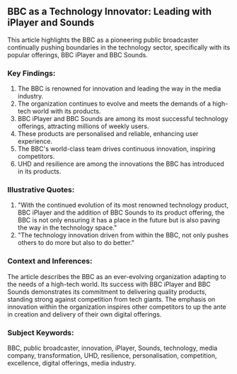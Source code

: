  ## BBC as a Technology Innovator: Leading with iPlayer and Sounds

This article highlights the BBC as a pioneering public broadcaster continually pushing boundaries in the technology sector, specifically with its popular offerings, BBC iPlayer and BBC Sounds.

### Key Findings:

1. The BBC is renowned for innovation and leading the way in the media industry.
2. The organization continues to evolve and meets the demands of a high-tech world with its products.
3. BBC iPlayer and BBC Sounds are among its most successful technology offerings, attracting millions of weekly users.
4. These products are personalised and reliable, enhancing user experience.
5. The BBC's world-class team drives continuous innovation, inspiring competitors.
6. UHD and resilience are among the innovations the BBC has introduced in its products.

### Illustrative Quotes:

1. "With the continued evolution of its most renowned technology product, BBC iPlayer and the addition of BBC Sounds to its product offering, the BBC is not only ensuring it has a place in the future but is also paving the way in the technology space."
2. "The technology innovation driven from within the BBC, not only pushes others to do more but also to do better."

### Context and Inferences:

The article describes the BBC as an ever-evolving organization adapting to the needs of a high-tech world. Its success with BBC iPlayer and BBC Sounds demonstrates its commitment to delivering quality products, standing strong against competition from tech giants. The emphasis on innovation within the organization inspires other competitors to up the ante in creation and delivery of their own digital offerings.

### Subject Keywords:

BBC, public broadcaster, innovation, iPlayer, Sounds, technology, media company, transformation, UHD, resilience, personalisation, competition, excellence, digital offerings, media industry.